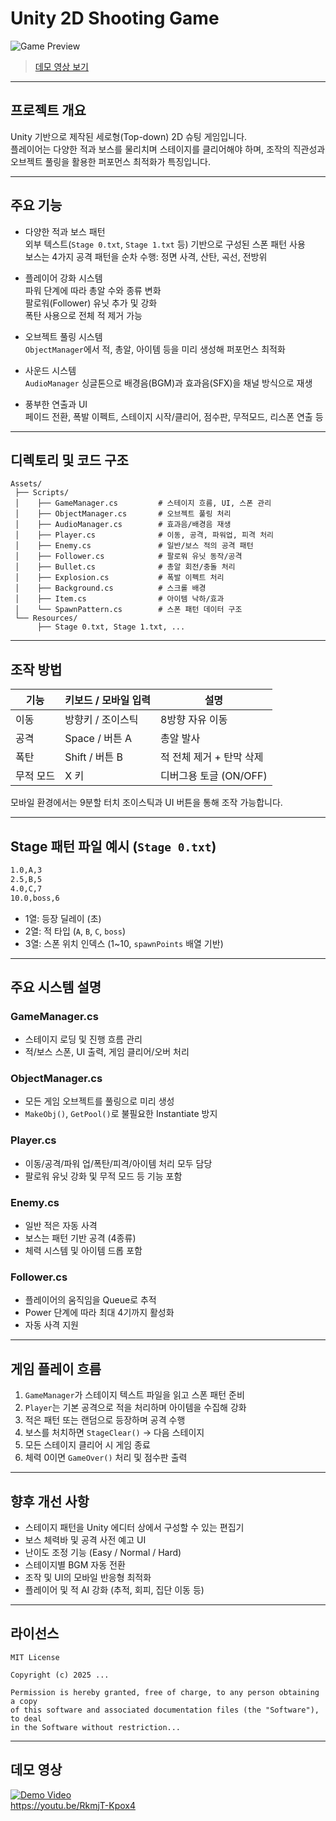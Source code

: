 # Unity 2D Shooting Game

![Game Preview](https://img.youtube.com/vi/RkmjT-Kpox4/0.jpg)
> [데모 영상 보기](https://youtu.be/RkmjT-Kpox4)

---

## 프로젝트 개요

Unity 기반으로 제작된 세로형(Top-down) 2D 슈팅 게임입니다.  
플레이어는 다양한 적과 보스를 물리치며 스테이지를 클리어해야 하며, 조작의 직관성과 오브젝트 풀링을 활용한 퍼포먼스 최적화가 특징입니다.

---

## 주요 기능

- 다양한 적과 보스 패턴  
  외부 텍스트(`Stage 0.txt`, `Stage 1.txt` 등) 기반으로 구성된 스폰 패턴 사용  
  보스는 4가지 공격 패턴을 순차 수행: 정면 사격, 산탄, 곡선, 전방위

- 플레이어 강화 시스템  
  파워 단계에 따라 총알 수와 종류 변화  
  팔로워(Follower) 유닛 추가 및 강화  
  폭탄 사용으로 전체 적 제거 가능

- 오브젝트 풀링 시스템  
  `ObjectManager`에서 적, 총알, 아이템 등을 미리 생성해 퍼포먼스 최적화

- 사운드 시스템  
  `AudioManager` 싱글톤으로 배경음(BGM)과 효과음(SFX)을 채널 방식으로 재생

- 풍부한 연출과 UI  
  페이드 전환, 폭발 이펙트, 스테이지 시작/클리어, 점수판, 무적모드, 리스폰 연출 등

---

## 디렉토리 및 코드 구조

```
Assets/
 ├── Scripts/
 │    ├── GameManager.cs         # 스테이지 흐름, UI, 스폰 관리
 │    ├── ObjectManager.cs       # 오브젝트 풀링 처리
 │    ├── AudioManager.cs        # 효과음/배경음 재생
 │    ├── Player.cs              # 이동, 공격, 파워업, 피격 처리
 │    ├── Enemy.cs               # 일반/보스 적의 공격 패턴
 │    ├── Follower.cs            # 팔로워 유닛 동작/공격
 │    ├── Bullet.cs              # 총알 회전/충돌 처리
 │    ├── Explosion.cs           # 폭발 이펙트 처리
 │    ├── Background.cs          # 스크롤 배경
 │    ├── Item.cs                # 아이템 낙하/효과
 │    └── SpawnPattern.cs        # 스폰 패턴 데이터 구조
 └── Resources/
      ├── Stage 0.txt, Stage 1.txt, ...
```

---

## 조작 방법

| 기능       | 키보드 / 모바일 입력 | 설명                         |
|------------|-----------------------|------------------------------|
| 이동       | 방향키 / 조이스틱     | 8방향 자유 이동             |
| 공격       | Space / 버튼 A        | 총알 발사                   |
| 폭탄       | Shift / 버튼 B        | 적 전체 제거 + 탄막 삭제    |
| 무적 모드  | X 키                  | 디버그용 토글 (ON/OFF)      |

모바일 환경에서는 9분할 터치 조이스틱과 UI 버튼을 통해 조작 가능합니다.

---

## Stage 패턴 파일 예시 (`Stage 0.txt`)

```txt
1.0,A,3
2.5,B,5
4.0,C,7
10.0,boss,6
```

- 1열: 등장 딜레이 (초)
- 2열: 적 타입 (`A`, `B`, `C`, `boss`)
- 3열: 스폰 위치 인덱스 (1~10, `spawnPoints` 배열 기반)

---

## 주요 시스템 설명

### GameManager.cs
- 스테이지 로딩 및 진행 흐름 관리
- 적/보스 스폰, UI 출력, 게임 클리어/오버 처리

### ObjectManager.cs
- 모든 게임 오브젝트를 풀링으로 미리 생성
- `MakeObj()`, `GetPool()`로 불필요한 Instantiate 방지

### Player.cs
- 이동/공격/파워 업/폭탄/피격/아이템 처리 모두 담당
- 팔로워 유닛 강화 및 무적 모드 등 기능 포함

### Enemy.cs
- 일반 적은 자동 사격
- 보스는 패턴 기반 공격 (4종류)
- 체력 시스템 및 아이템 드롭 포함

### Follower.cs
- 플레이어의 움직임을 Queue로 추적
- Power 단계에 따라 최대 4기까지 활성화
- 자동 사격 지원

---

## 게임 플레이 흐름

1. `GameManager`가 스테이지 텍스트 파일을 읽고 스폰 패턴 준비
2. `Player`는 기본 공격으로 적을 처리하며 아이템을 수집해 강화
3. 적은 패턴 또는 랜덤으로 등장하며 공격 수행
4. 보스를 처치하면 `StageClear()` → 다음 스테이지
5. 모든 스테이지 클리어 시 게임 종료
6. 체력 0이면 `GameOver()` 처리 및 점수판 출력

---

## 향후 개선 사항

- 스테이지 패턴을 Unity 에디터 상에서 구성할 수 있는 편집기
- 보스 체력바 및 공격 사전 예고 UI
- 난이도 조정 기능 (Easy / Normal / Hard)
- 스테이지별 BGM 자동 전환
- 조작 및 UI의 모바일 반응형 최적화
- 플레이어 및 적 AI 강화 (추적, 회피, 집단 이동 등)

---

## 라이선스

```
MIT License

Copyright (c) 2025 ...

Permission is hereby granted, free of charge, to any person obtaining a copy
of this software and associated documentation files (the "Software"), to deal
in the Software without restriction...
```

---

## 데모 영상

[![Demo Video](https://img.youtube.com/vi/RkmjT-Kpox4/0.jpg)](https://youtu.be/RkmjT-Kpox4)  
https://youtu.be/RkmjT-Kpox4
